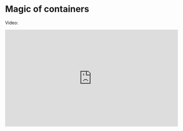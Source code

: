 # Magic of containers

Video: 
<iframe width="560" height="315" src="https://www.youtube.com/embed/rPyo-DGJ_wY?si=ClGp3ZaP5BQKSWTe" title="YouTube video player" frameborder="0" allow="accelerometer; autoplay; clipboard-write; encrypted-media; gyroscope; picture-in-picture; web-share" allowfullscreen></iframe>